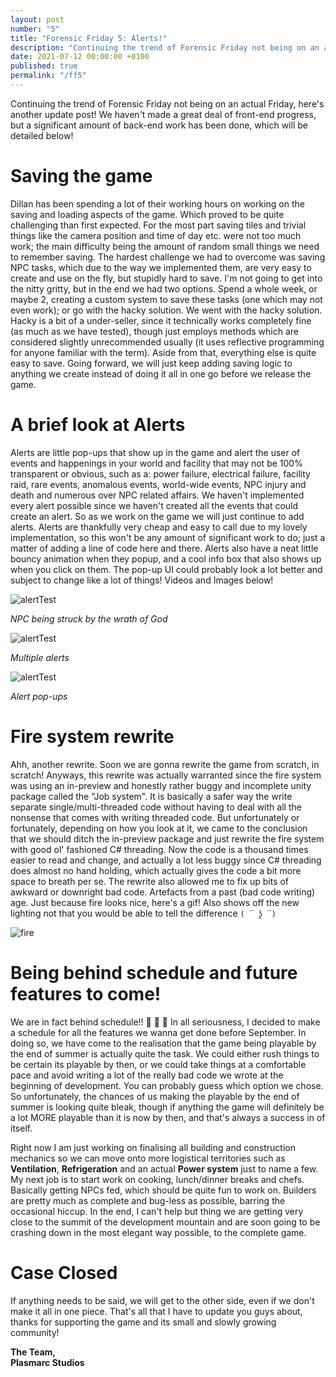 ```yaml
---
layout: post
number: "5"
title: "Forensic Friday 5: Alerts!"
description: "Continuing the trend of Forensic Friday not being on an actual Friday, here's another update post! We haven't made a great deal of front-end progress, but a significant amount of back-end work has been done, which will be detailed below!"
date: 2021-07-12 00:00:00 +0100
published: true
permalink: "/ff5"
---
```


Continuing the trend of Forensic Friday not being on an actual Friday, here's another update post! We haven't made a great deal of front-end progress, but a significant amount of back-end work has been done, which will be detailed below!

# Saving the game
Dillan has been spending a lot of their working hours on working on the saving and loading aspects of the game. Which proved to be quite challenging than first expected. For the most part saving tiles and trivial things like the camera position and time of day etc. were not too much work; the main difficulty being the amount of random small things we need to remember saving. The hardest challenge we had to overcome was saving NPC tasks, which due to the way we implemented them, are very easy to create and use on the fly, but stupidly hard to save. I'm not going to get into the nitty gritty, but in the end we had two options. Spend a whole week, or maybe 2, creating a custom system to save these tasks (one which may not even work); or go with the hacky solution. We went with the hacky solution. Hacky is a bit of a under-seller, since it technically works completely fine (as much as we have tested), though just employs methods which are considered slightly unrecommended usually (it uses reflective programming for anyone familiar with the term). Aside from that, everything else is quite easy to save. Going forward, we will just keep adding saving logic to anything we create instead of doing it all in one go before we release the game. 

# A brief look at Alerts
Alerts are little pop-ups that show up in the game and alert the user of events and happenings in your world and facility that may not be 100% transparent or obvious, such as a: power failure, electrical failure, facility raid, rare events, anomalous events, world-wide events, NPC injury and death and numerous over NPC related affairs. We haven't implemented every alert possible since we haven't created all the events that could create an alert. So as we work on the game we will just continue to add alerts. Alerts are thankfully very cheap and easy to call due to my lovely implementation, so this won't be any amount of significant work to do; just a matter of adding a line of code here and there. Alerts also have a neat little bouncy animation when they popup, and a cool info box that also shows up when you click on them. The pop-up UI could probably look a lot better and subject to change like a lot of things! Videos and Images below! 

![alertTest](./forensic-friday-media/ff05/alertTest2.gif)

*NPC being struck by the wrath of God*


![alertTest](./forensic-friday-media/ff05/alertTest3.gif)

*Multiple alerts*

![alertTest](./forensic-friday-media/ff05/alertTest4.gif)

*Alert pop-ups*

# Fire system rewrite
Ahh, another rewrite. Soon we are gonna rewrite the game from scratch, in scratch! Anyways, this rewrite was actually warranted since the fire system was using an in-preview and honestly rather buggy and incomplete unity package called the "Job system". It is basically a safer way the write separate single/multi-threaded code without having to deal with all the nonsense that comes with writing threaded code. But unfortunately or fortunately, depending on how you look at it, we came to the conclusion that we should ditch the in-preview package and just rewrite the fire system with good ol' fashioned C# threading. Now the code is a thousand times easier to read and change, and actually a lot less buggy since C# threading does almost no hand holding, which actually gives the code a bit more space to breath per se. The rewrite also allowed me to fix up bits of awkward or downright bad code. Artefacts from a past (bad code writing) age. Just because fire looks nice, here's a gif! Also shows off the new lighting not that you would be able to tell the difference `( ‾ ʖ̫ ‾)`

![fire](./forensic-friday-media/ff05/fire.gif)

# **Being behind schedule and future features to come!**
We are in fact behind schedule!! 🥳 🥳 🥳 In all seriousness, I decided to make a schedule for all the features we wanna get done before September. In doing so, we have come to the realisation that the game being playable by the end of summer is actually quite the task. We could either rush things to be certain its playable by then, or we could take things at a comfortable pace and avoid writing a lot of the really bad code we wrote at the beginning of development. You can probably guess which option we chose. So unfortunately, the chances of us making the playable by the end of summer is looking quite bleak, though if anything the game will definitely be a lot MORE playable than it is now by then, and that's always a success in of itself. 

Right now I am just working on finalising all building and construction mechanics so we can move onto more logistical territories such as **Ventilation**, **Refrigeration** and an actual **Power system** just to name a few. My next job is to start work on cooking, lunch/dinner breaks and chefs. Basically getting NPCs fed, which should be quite fun to work on. Builders are pretty much as complete and bug-less as possible, barring the occasional hiccup. In the end, I can't help but thing we are getting very close to the summit of the development mountain and are soon going to be crashing down in the most elegant way possible, to the complete game.

# Case Closed 

If anything needs to be said, we will get to the other side, even if we don't make it all in one piece. That's all that I have to update you guys about, thanks for supporting the game and its small and slowly growing community! 

**The Team,**\
**Plasmarc Studios**